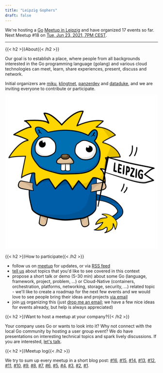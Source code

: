 ```yaml
---
title: "Leipzig Gophers"
draft: false
---
```


We're hosting a [Go](https://golang.org/) [Meetup in
Leipzig](https://www.meetup.com/Leipzig-Golang/) and have organized 17 events
so far. Next Meetup #18 on [Tue, Jun 23, 2021, 7PM
CEST](https://www.meetup.com/Leipzig-Golang/events/275871268/).

----

{{< h2 >}}About{{< /h2 >}}

Our goal is to establish a place, where people from all backgrounds interested
in the Go programming language (golang) and various cloud technologies can meet, learn,
share experiences, present, discuss and network.

Initial organizers are [miku](https://github.com/miku/),
[klingtnet](https://github.com/klingtnet),
[panzerdev](https://github.com/panzerdev) and
[dataduke](https://github.com/dataduke), and we are inviting everyone to
contribute or participate.

![Depiction of a Leipzig Gopher](/leipzig-gopher.svg#half)

{{< h2 >}}How to participate{{< /h2 >}}

* follow us on [meetup](https://www.meetup.com/Leipzig-Golang) for updates, or via [RSS feed](https://golangleipzig.space/posts/index.xml)
* [tell us](https://www.meetup.com/Leipzig-Golang/#discussions) about topics that you'd like to see covered in this context
* propose a short talk or demo (5-30 min) about some Go (language, framework,
  project, problem, ...) or Cloud-Native (containers, orchestration, platforms,
networking, storage, security, ...) related topic - we'll like to create a
roadmap for the next few events and we would love to see people bring their
ideas and projects [via email](mailto:martin.czygan@gmail.com)
* join
  [us](https://www.meetup.com/Leipzig-Golang/members/?op=leaders)
organizing this (just [drop me an email](mailto:martin.czygan@gmail.com); we
have a few nice ideas for events already, but help is always appreciated)

{{< h2 >}}Want to host a meetup at your company?{{< /h2 >}}

Your company uses Go or wants to look into it? Why not connect with the local
Go community by hosting a user group event? We do have presentations on
interesting technical topics and spark lively discussions. If you are
interested, [let's talk](mailto:martin.czygan@gmail.com).

{{< h2 >}}Meetup log{{< /h2 >}}

We try to sum up every meetup in a short blog post:
[#16](https://golangleipzig.space/posts/meetup-16-wrapup/),
[#15](https://golangleipzig.space/posts/meetup-15-wrapup/),
[#14](https://golangleipzig.space/posts/meetup-14-wrapup/),
[#13](https://golangleipzig.space/posts/meetup-13-wrapup/),
[#12](https://golangleipzig.space/posts/meetup-12-wrapup/),
[#11](https://golangleipzig.space/posts/meetup-11-wrapup/),
[#10](https://golangleipzig.space/posts/meetup-10-wrapup/),
[#9](https://golangleipzig.space/posts/meetup-9-wrapup/),
[#8](https://golangleipzig.space/posts/meetup-8-wrapup/),
[#7](https://golangleipzig.space/posts/meetup-7-wrapup/),
[#6](https://golangleipzig.space/posts/meetup-6-wrapup/),
[#5](https://golangleipzig.space/posts/meetup-5-wrapup/),
[#4](https://golangleipzig.space/posts/meetup-4-wrapup/),
[#3](https://golangleipzig.space/posts/meetup-3-wrapup/),
[#2](https://golangleipzig.space/posts/second-meetup-wrapup/),
[#1](https://golangleipzig.space/posts/meetup-launched/).
